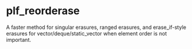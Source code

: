 # plf_reorderase
A faster method for singular erasures, ranged erasures, and erase_if-style erasures for vector/deque/static_vector when element order is not important.
